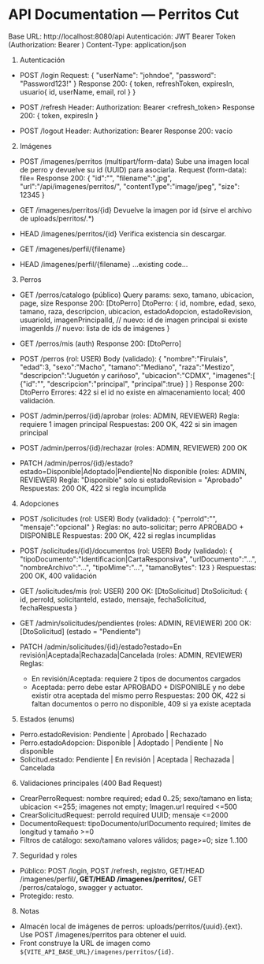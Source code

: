 # API Documentation — Perritos Cut

Base URL: http://localhost:8080/api
Autenticación: JWT Bearer Token (Authorization: Bearer <token>)
Content-Type: application/json

1) Autenticación
- POST /login
  Request:
  {
    "userName": "johndoe",
    "password": "Password123!"
  }
  Response 200: { token, refreshToken, expiresIn, usuario{ id, userName, email, rol } }

- POST /refresh
  Header: Authorization: Bearer <refresh_token>
  Response 200: { token, expiresIn }

- POST /logout
  Header: Authorization: Bearer <token>
  Response 200: vacío

2) Imágenes
- POST /imagenes/perritos (multipart/form-data)
  Sube una imagen local de perro y devuelve su id (UUID) para asociarla.
  Request (form-data): file=<archivo imagen>
  Response 200:
  { "id":"<uuid>", "filename":"<uuid>.jpg", "url":"/api/imagenes/perritos/<uuid>", "contentType":"image/jpeg", "size": 12345 }

- GET /imagenes/perritos/{id}
  Devuelve la imagen por id (sirve el archivo de uploads/perritos/<id>.*)

- HEAD /imagenes/perritos/{id}
  Verifica existencia sin descargar.

- GET /imagenes/perfil/{filename}
- HEAD /imagenes/perfil/{filename}
  ...existing code...

3) Perros
- GET /perros/catalogo (público)
  Query params: sexo, tamano, ubicacion, page, size
  Response 200: [DtoPerro]
  DtoPerro:
  {
    id, nombre, edad, sexo, tamano, raza, descripcion, ubicacion,
    estadoAdopcion, estadoRevision, usuarioId,
    imagenPrincipalId,            // nuevo: id de imagen principal si existe
    imagenIds                     // nuevo: lista de ids de imágenes
  }

- GET /perros/mis (auth)
  Response 200: [DtoPerro]

- POST /perros (rol: USER)
  Body (validado):
  {
    "nombre":"Firulais",
    "edad":3,
    "sexo":"Macho",
    "tamano":"Mediano",
    "raza":"Mestizo",
    "descripcion":"Juguetón y cariñoso",
    "ubicacion":"CDMX",
    "imagenes":[
      {"id":"<uuid-subido>", "descripcion":"principal", "principal":true}
    ]
  }
  Response 200: DtoPerro
  Errores: 422 si el id no existe en almacenamiento local; 400 validación.

- POST /admin/perros/{id}/aprobar (roles: ADMIN, REVIEWER)
  Regla: requiere 1 imagen principal
  Respuestas: 200 OK, 422 si sin imagen principal

- POST /admin/perros/{id}/rechazar (roles: ADMIN, REVIEWER)
  200 OK

- PATCH /admin/perros/{id}/estado?estado=Disponible|Adoptado|Pendiente|No disponible (roles: ADMIN, REVIEWER)
  Regla: "Disponible" solo si estadoRevision = "Aprobado"
  Respuestas: 200 OK, 422 si regla incumplida

4) Adopciones
- POST /solicitudes (rol: USER)
  Body (validado): { "perroId":"<uuid>", "mensaje":"opcional" }
  Reglas: no auto-solicitar; perro APROBADO + DISPONIBLE
  Respuestas: 200 OK, 422 si reglas incumplidas

- POST /solicitudes/{id}/documentos (rol: USER)
  Body (validado): { "tipoDocumento":"Identificacion|CartaResponsiva", "urlDocumento":"...", "nombreArchivo":"...", "tipoMime":"...", "tamanoBytes": 123 }
  Respuestas: 200 OK, 400 validación

- GET /solicitudes/mis (rol: USER)
  200 OK: [DtoSolicitud]
  DtoSolicitud: { id, perroId, solicitanteId, estado, mensaje, fechaSolicitud, fechaRespuesta }

- GET /admin/solicitudes/pendientes (roles: ADMIN, REVIEWER)
  200 OK: [DtoSolicitud] (estado = "Pendiente")

- PATCH /admin/solicitudes/{id}/estado?estado=En revisión|Aceptada|Rechazada|Cancelada (roles: ADMIN, REVIEWER)
  Reglas:
  - En revisión/Aceptada: requiere 2 tipos de documentos cargados
  - Aceptada: perro debe estar APROBADO + DISPONIBLE y no debe existir otra aceptada del mismo perro
  Respuestas: 200 OK, 422 si faltan documentos o perro no disponible, 409 si ya existe aceptada

5) Estados (enums)
- Perro.estadoRevision: Pendiente | Aprobado | Rechazado
- Perro.estadoAdopcion: Disponible | Adoptado | Pendiente | No disponible
- Solicitud.estado: Pendiente | En revisión | Aceptada | Rechazada | Cancelada

6) Validaciones principales (400 Bad Request)
- CrearPerroRequest: nombre required; edad 0..25; sexo/tamano en lista; ubicacion <=255; imagenes not empty; Imagen.url required <=500
- CrearSolicitudRequest: perroId required UUID; mensaje <=2000
- DocumentoRequest: tipoDocumento/urlDocumento required; límites de longitud y tamaño >=0
- Filtros de catálogo: sexo/tamano valores válidos; page>=0; size 1..100

7) Seguridad y roles
- Público: POST /login, POST /refresh, registro, GET/HEAD /imagenes/perfil/**, GET/HEAD /imagenes/perritos/**, GET /perros/catalogo, swagger y actuator.
- Protegido: resto.

8) Notas
- Almacén local de imágenes de perros: uploads/perritos/{uuid}.{ext}. Use POST /imagenes/perritos para obtener el uuid.
- Front construye la URL de imagen como `${VITE_API_BASE_URL}/imagenes/perritos/{id}`.
